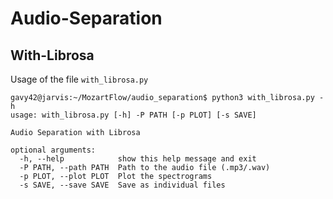 # Audio-Separation

## With-Librosa

Usage of the file `with_librosa.py`

```console
gavy42@jarvis:~/MozartFlow/audio_separation$ python3 with_librosa.py -h
usage: with_librosa.py [-h] -P PATH [-p PLOT] [-s SAVE]

Audio Separation with Librosa

optional arguments:
  -h, --help            show this help message and exit
  -P PATH, --path PATH  Path to the audio file (.mp3/.wav)
  -p PLOT, --plot PLOT  Plot the spectrograms
  -s SAVE, --save SAVE  Save as individual files
```